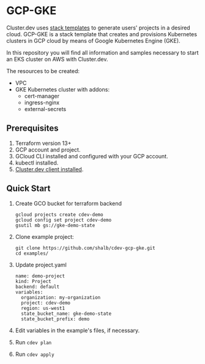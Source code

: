 # GCP-GKE

Cluster.dev uses [stack templates](https://docs.cluster.dev/stack-templates-overview/) to generate users' projects in a desired cloud. GCP-GKE is a stack template that creates and provisions Kubernetes clusters in GCP cloud by means of Google Kubernetes Engine (GKE).

In this repository you will find all information and samples necessary to start an EKS cluster on AWS with Cluster.dev. 

The resources to be created:

* VPC
* GKE Kubernetes cluster with addons:
  * cert-manager
  * ingress-nginx
  * external-secrets

## Prerequisites

1. Terraform version 13+
2. GCP account and project.
3. GCloud CLI installed and configured with your GCP account.
4. kubectl installed.
5. [Cluster.dev client installed](https://docs.cluster.dev/get-started-install/).

## Quick Start

1. Create GCO bucket for terraform backend
    ```
    gcloud projects create cdev-demo
    gcloud config set project cdev-demo
    gsutil mb gs://gke-demo-state
    ```

2. Clone example project:
    ```
    git clone https://github.com/shalb/cdev-gcp-gke.git
    cd examples/
    ```
3. Update project.yaml
    ```
    name: demo-project
    kind: Project
    backend: default
    variables:
      organization: my-organization
      project: cdev-demo
      region: us-west1
      state_bucket_name: gke-demo-state
      state_bucket_prefix: demo
    ```

4. Edit variables in the example's files, if necessary.
5. Run `cdev plan`
6. Run `cdev apply`

